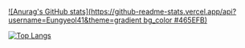 [![Anurag's GitHub stats](https://github-readme-stats.vercel.app/api?username=Eungyeol41&theme=gradient bg_color #465EFB)](https://github.com/anuraghazra/github-readme-stats)

[![Top Langs](https://github-readme-stats.vercel.app/api/top-langs/?username=Eungyeol41&theme=dark&layout=compact)](https://github.com/anuraghazra/github-readme-stats)
